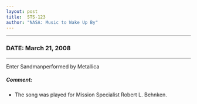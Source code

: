 ```yaml
---
layout: post
title:  STS-123
author: "NASA: Music to Wake Up By"
---
```


----
### DATE: March 21, 2008
----
Enter Sandmanperformed by Metallica

##### Comment:
* The song was played for Mission Specialist Robert L. Behnken.
